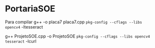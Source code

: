 # PortariaSOE
Para compilar
g++ -o placa7 placa7.cpp `pkg-config --cflags --libs opencv4` -ltesseract

g++ ProjetoSOE.cpp -o ProjetoSOE `pkg-config --cflags --libs opencv4 tesseract` -lcurl
